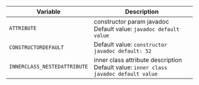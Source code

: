 | Variable | Description |
| --- | --- |
| ```ATTRIBUTE``` | constructor param javadoc<br>Default value: ```javadoc default value``` |
| ```CONSTRUCTORDEFAULT``` | Default value: ```constructor javadoc default: 52``` |
| ```INNERCLASS_NESTEDATTRIBUTE``` | inner class attribute description<br>Default value: ```inner class javadoc default value``` |

